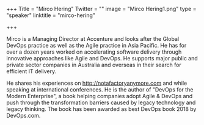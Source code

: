 +++
Title = "Mirco Hering"
Twitter = ""
image = "Mirco Hering1.png"
type = "speaker"
linktitle = "mirco-hering"

+++

Mirco is a Managing Director at Accenture and looks after the Global DevOps practice as well as the Agile practice in Asia Pacific. He has for over a dozen years worked on accelerating software delivery through innovative approaches like Agile and DevOps. He supports major public and private sector companies in Australia and overseas in their search for efficient IT delivery. 

He shares his experiences on http://notafactoryanymore.com and while speaking at international conferences. He is the author of "DevOps for the Modern Enterprise", a book helping companies adopt Agile & DevOps and push through the transformation barriers caused by legacy technology and legacy thinking. The book has been awarded as best DevOps book 2018 by DevOps.com. 




